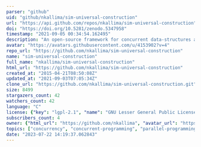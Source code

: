 ```yaml
---
parser: "github"
uid: "github/nkallima/sim-universal-construction"
url: "https://api.github.com/repos/nkallima/sim-universal-construction"
doi: "https://doi.org/10.5281/zenodo.5347958"
timestamp: "2021-09-05 00:34:54.162495"
description: "An open-source framework for concurrent data-structures and benchmarks. "
avatar: "https://avatars.githubusercontent.com/u/4153902?v=4"
repo_url: "https://github.com/nkallima/sim-universal-construction"
name: "sim-universal-construction"
full_name: "nkallima/sim-universal-construction"
html_url: "https://github.com/nkallima/sim-universal-construction"
created_at: "2015-04-21T08:50:08Z"
updated_at: "2021-09-03T07:05:34Z"
clone_url: "https://github.com/nkallima/sim-universal-construction.git"
size: 8499
stargazers_count: 42
watchers_count: 42
language: "C"
license: {"key": "lgpl-2.1", "name": "GNU Lesser General Public License v2.1", "spdx_id": "LGPL-2.1", "url": "https://api.github.com/licenses/lgpl-2.1", "node_id": "MDc6TGljZW5zZTEx"}
subscribers_count: 4
owner: {"html_url": "https://github.com/nkallima", "avatar_url": "https://avatars.githubusercontent.com/u/4153902?v=4", "login": "nkallima", "type": "User"}
topics: ["concurrency", "concurrent-programming", "parallel-programming", "pthreads", "cc-synch", "psim", "osci", "benchmarks", "concurrent-queues", "concurrent-stacks", "performance-overheads", "performance-impact", "machine-architectures", "queue-locks"]
date: "2023-07-22 14:19:37.062843"
---
```

